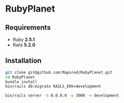 RubyPlanet
======

Requirements
-----------------

* Ruby **2.5.1**
* Rails **5.2.0**

Installation
-----------------

```bash
git clone git@github.com:Mapsred/RubyPlanet.git
cd RubyPlanet
bundle install
bin/rails db:migrate RAILS_ENV=development

bin/rails server -b 0.0.0.0 -p 3000 -e development
```


